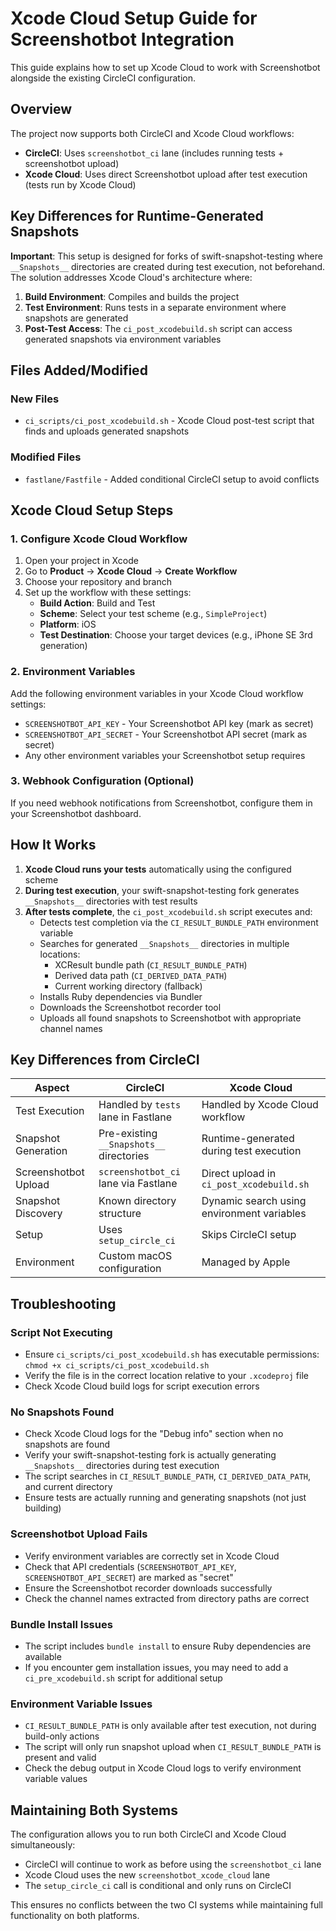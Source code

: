 # Xcode Cloud Setup Guide for Screenshotbot Integration

This guide explains how to set up Xcode Cloud to work with Screenshotbot alongside the existing CircleCI configuration.

## Overview

The project now supports both CircleCI and Xcode Cloud workflows:
- **CircleCI**: Uses `screenshotbot_ci` lane (includes running tests + screenshotbot upload)
- **Xcode Cloud**: Uses direct Screenshotbot upload after test execution (tests run by Xcode Cloud)

## Key Differences for Runtime-Generated Snapshots

**Important**: This setup is designed for forks of swift-snapshot-testing where `__Snapshots__` directories are created during test execution, not beforehand. The solution addresses Xcode Cloud's architecture where:

1. **Build Environment**: Compiles and builds the project
2. **Test Environment**: Runs tests in a separate environment where snapshots are generated
3. **Post-Test Access**: The `ci_post_xcodebuild.sh` script can access generated snapshots via environment variables

## Files Added/Modified

### New Files
- `ci_scripts/ci_post_xcodebuild.sh` - Xcode Cloud post-test script that finds and uploads generated snapshots

### Modified Files
- `fastlane/Fastfile` - Added conditional CircleCI setup to avoid conflicts

## Xcode Cloud Setup Steps

### 1. Configure Xcode Cloud Workflow
1. Open your project in Xcode
2. Go to **Product** → **Xcode Cloud** → **Create Workflow**
3. Choose your repository and branch
4. Set up the workflow with these settings:
   - **Build Action**: Build and Test
   - **Scheme**: Select your test scheme (e.g., `SimpleProject`)
   - **Platform**: iOS
   - **Test Destination**: Choose your target devices (e.g., iPhone SE 3rd generation)

### 2. Environment Variables
Add the following environment variables in your Xcode Cloud workflow settings:
- `SCREENSHOTBOT_API_KEY` - Your Screenshotbot API key (mark as secret)
- `SCREENSHOTBOT_API_SECRET` - Your Screenshotbot API secret (mark as secret)
- Any other environment variables your Screenshotbot setup requires

### 3. Webhook Configuration (Optional)
If you need webhook notifications from Screenshotbot, configure them in your Screenshotbot dashboard.

## How It Works

1. **Xcode Cloud runs your tests** automatically using the configured scheme
2. **During test execution**, your swift-snapshot-testing fork generates `__Snapshots__` directories with test results
3. **After tests complete**, the `ci_post_xcodebuild.sh` script executes and:
   - Detects test completion via the `CI_RESULT_BUNDLE_PATH` environment variable
   - Searches for generated `__Snapshots__` directories in multiple locations:
     - XCResult bundle path (`CI_RESULT_BUNDLE_PATH`)
     - Derived data path (`CI_DERIVED_DATA_PATH`) 
     - Current working directory (fallback)
   - Installs Ruby dependencies via Bundler
   - Downloads the Screenshotbot recorder tool
   - Uploads all found snapshots to Screenshotbot with appropriate channel names

## Key Differences from CircleCI

| Aspect | CircleCI | Xcode Cloud |
|--------|----------|-------------|
| Test Execution | Handled by `tests` lane in Fastlane | Handled by Xcode Cloud workflow |
| Snapshot Generation | Pre-existing `__Snapshots__` directories | Runtime-generated during test execution |
| Screenshotbot Upload | `screenshotbot_ci` lane via Fastlane | Direct upload in `ci_post_xcodebuild.sh` |
| Snapshot Discovery | Known directory structure | Dynamic search using environment variables |
| Setup | Uses `setup_circle_ci` | Skips CircleCI setup |
| Environment | Custom macOS configuration | Managed by Apple |

## Troubleshooting

### Script Not Executing
- Ensure `ci_scripts/ci_post_xcodebuild.sh` has executable permissions: `chmod +x ci_scripts/ci_post_xcodebuild.sh`
- Verify the file is in the correct location relative to your `.xcodeproj` file
- Check Xcode Cloud build logs for script execution errors

### No Snapshots Found
- Check Xcode Cloud logs for the "Debug info" section when no snapshots are found
- Verify your swift-snapshot-testing fork is actually generating `__Snapshots__` directories during test execution
- The script searches in `CI_RESULT_BUNDLE_PATH`, `CI_DERIVED_DATA_PATH`, and current directory
- Ensure tests are actually running and generating snapshots (not just building)

### Screenshotbot Upload Fails
- Verify environment variables are correctly set in Xcode Cloud
- Check that API credentials (`SCREENSHOTBOT_API_KEY`, `SCREENSHOTBOT_API_SECRET`) are marked as "secret" 
- Ensure the Screenshotbot recorder downloads successfully
- Check the channel names extracted from directory paths are correct

### Bundle Install Issues
- The script includes `bundle install` to ensure Ruby dependencies are available
- If you encounter gem installation issues, you may need to add a `ci_pre_xcodebuild.sh` script for additional setup

### Environment Variable Issues
- `CI_RESULT_BUNDLE_PATH` is only available after test execution, not during build-only actions
- The script will only run snapshot upload when `CI_RESULT_BUNDLE_PATH` is present and valid
- Check the debug output in Xcode Cloud logs to verify environment variable values

## Maintaining Both Systems

The configuration allows you to run both CircleCI and Xcode Cloud simultaneously:
- CircleCI will continue to work as before using the `screenshotbot_ci` lane
- Xcode Cloud uses the new `screenshotbot_xcode_cloud` lane
- The `setup_circle_ci` call is conditional and only runs on CircleCI

This ensures no conflicts between the two CI systems while maintaining full functionality on both platforms.